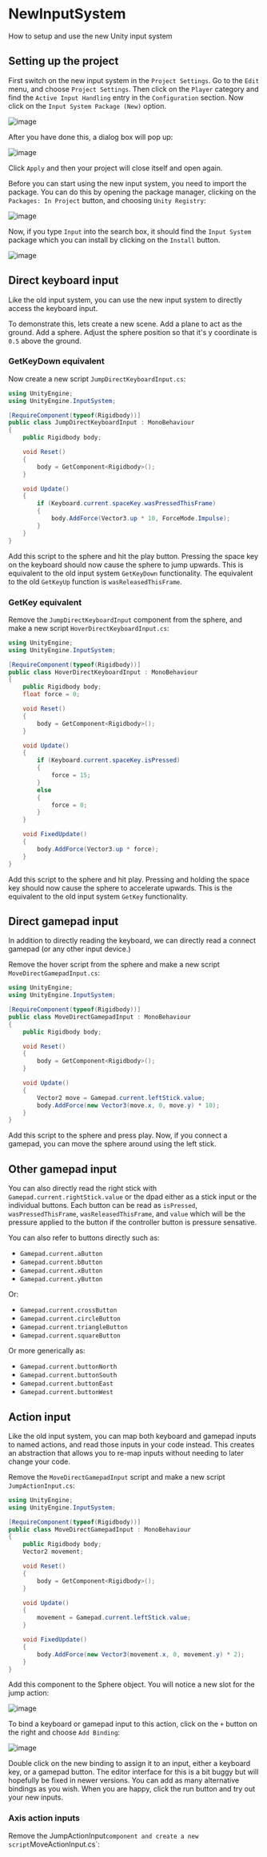 # NewInputSystem

How to setup and use the new Unity input system

## Setting up the project

First switch on the new input system in the `Project Settings`. Go to the `Edit` menu, and choose `Project Settings`. Then click on the `Player` category and find the `Active Input Handling` entry in the `Configuration` section. Now click on the `Input System Package (New)` option.

![image](https://github.com/LSBUSGP/NewInputSystem/assets/3679392/0a25915a-e05e-410b-b4ad-084461cefb49)

After you have done this, a dialog box will pop up:

![image](https://github.com/LSBUSGP/NewInputSystem/assets/3679392/fdf6dc2c-b506-4b64-a740-9c1ae1f3d2d6)

Click `Apply` and then your project will close itself and open again.

Before you can start using the new input system, you need to import the package. You can do this by opening the package manager, clicking on the `Packages: In Project` button, and choosing `Unity Registry`:

![image](https://github.com/LSBUSGP/NewInputSystem/assets/3679392/392d6ee9-2e61-40d3-9978-ebcd6965d705)

Now, if you type `Input` into the search box, it should find the `Input System` package which you can install by clicking on the `Install` button.

![image](https://github.com/LSBUSGP/NewInputSystem/assets/3679392/ba57ac21-6d96-418e-97d5-7fa6ce29e534)

## Direct keyboard input

Like the old input system, you can use the new input system to directly access the keyboard input.

To demonstrate this, lets create a new scene. Add a plane to act as the ground. Add a sphere. Adjust the sphere position so that it's y coordinate is `0.5` above the ground.

### GetKeyDown equivalent

Now create a new script `JumpDirectKeyboardInput.cs`:

```.cs
using UnityEngine;
using UnityEngine.InputSystem;

[RequireComponent(typeof(Rigidbody))]
public class JumpDirectKeyboardInput : MonoBehaviour
{
    public Rigidbody body;

    void Reset()
    {
        body = GetComponent<Rigidbody>();
    }

    void Update()
    {
        if (Keyboard.current.spaceKey.wasPressedThisFrame)
        {
            body.AddForce(Vector3.up * 10, ForceMode.Impulse);
        }
    }
}
```

Add this script to the sphere and hit the play button. Pressing the space key on the keyboard should now cause the sphere to jump upwards. This is equivalent to the old input system `GetKeyDown` functionality. The equivalent to the old `GetKeyUp` function is `wasReleasedThisFrame`.

### GetKey equivalent

Remove the `JumpDirectKeyboardInput` component from the sphere, and make a new script `HoverDirectKeyboardInput.cs`:

```.cs
using UnityEngine;
using UnityEngine.InputSystem;

[RequireComponent(typeof(Rigidbody))]
public class HoverDirectKeyboardInput : MonoBehaviour
{
    public Rigidbody body;
    float force = 0;

    void Reset()
    {
        body = GetComponent<Rigidbody>();
    }

    void Update()
    {
        if (Keyboard.current.spaceKey.isPressed)
        {
            force = 15;
        }
        else
        {
            force = 0;
        }
    }

    void FixedUpdate()
    {
        body.AddForce(Vector3.up * force);
    }
}
```

Add this script to the sphere and hit play. Pressing and holding the space key should now cause the sphere to accelerate upwards. This is the equivalent to the old input system `GetKey` functionality.

## Direct gamepad input

In addition to directly reading the keyboard, we can directly read a connect gamepad (or any other input device.)

Remove the hover script from the sphere and make a new script `MoveDirectGamepadInput.cs`:

```.cs
using UnityEngine;
using UnityEngine.InputSystem;

[RequireComponent(typeof(Rigidbody))]
public class MoveDirectGamepadInput : MonoBehaviour
{
    public Rigidbody body;

    void Reset()
    {
        body = GetComponent<Rigidbody>();
    }

    void Update()
    {
        Vector2 move = Gamepad.current.leftStick.value;
        body.AddForce(new Vector3(move.x, 0, move.y) * 10);
    }
}
```

Add this script to the sphere and press play. Now, if you connect a gamepad, you can move the sphere around using the left stick.

## Other gamepad input

You can also directly read the right stick with `Gamepad.current.rightStick.value` or the dpad either as a stick input or the individual buttons. Each button can be read as `isPressed`, `wasPressedThisFrame`, `wasReleasedThisFrame`, and `value` which will be the pressure applied to the button if the controller button is pressure sensative.

You can also refer to buttons directly such as:
- `Gamepad.current.aButton`
- `Gamepad.current.bButton`
- `Gamepad.current.xButton`
- `Gamepad.current.yButton`

Or:
- `Gamepad.current.crossButton`
- `Gamepad.current.circleButton`
- `Gamepad.current.triangleButton`
- `Gamepad.current.squareButton`

Or more generically as:
- `Gamepad.current.buttonNorth`
- `Gamepad.current.buttonSouth`
- `Gamepad.current.buttonEast`
- `Gamepad.current.buttonWest`

## Action input

Like the old input system, you can map both keyboard and gamepad inputs to named actions, and read those inputs in your code instead. This creates an abstraction that allows you to re-map inputs without needing to later change your code.

Remove the `MoveDirectGamepadInput` script and make a new script `JumpActionInput.cs`:

```cs
using UnityEngine;
using UnityEngine.InputSystem;

[RequireComponent(typeof(Rigidbody))]
public class MoveDirectGamepadInput : MonoBehaviour
{
    public Rigidbody body;
    Vector2 movement;

    void Reset()
    {
        body = GetComponent<Rigidbody>();
    }

    void Update()
    {
        movement = Gamepad.current.leftStick.value;
    }

    void FixedUpdate()
    {
        body.AddForce(new Vector3(movement.x, 0, movement.y) * 2);
    }
}
```

Add this component to the Sphere object. You will notice a new slot for the jump action:

![image](https://github.com/LSBUSGP/NewInputSystem/assets/3679392/df5957df-f3c3-460b-84c9-1b1bcb1c1738)

To bind a keyboard or gamepad input to this action, click on the `+` button on the right and choose `Add Binding`:

![image](https://github.com/LSBUSGP/NewInputSystem/assets/3679392/ff64c5cf-db43-4bdc-8905-2aebdbed7cb8)

Double click on the new binding to assign it to an input, either a keyboard key, or a gamepad button. The editor interface for this is a bit buggy but will hopefully be fixed in newer versions. You can add as many alternative bindings as you wish. When you are happy, click the run button and try out your new inputs.

### Axis action inputs

Remove the JumpActionInput` component and create a new script `MoveActionInput.cs`:

```cs

```
